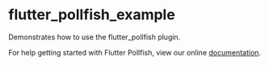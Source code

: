 # flutter_pollfish_example

Demonstrates how to use the flutter_pollfish plugin.

For help getting started with Flutter Pollfish, view our online
[documentation](http://www.pollfish.com/publisher).